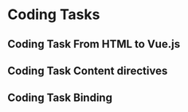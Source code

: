 # Coding Tasks

## Coding Task From HTML to Vue.js

## Coding Task Content directives

## Coding Task Binding

